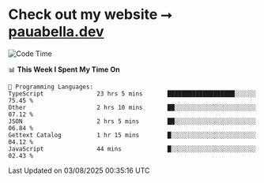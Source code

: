 # Check out my website ⭢ [pauabella.dev](https://pauabella.dev)

<!--START_SECTION:waka-->
![Code Time](http://img.shields.io/badge/Code%20Time-4%2C668%20hrs%2022%20mins-blue)

📊 **This Week I Spent My Time On** 

```text
💬 Programming Languages: 
TypeScript               23 hrs 5 mins       ███████████████████░░░░░░   75.45 % 
Other                    2 hrs 10 mins       ██░░░░░░░░░░░░░░░░░░░░░░░   07.12 % 
JSON                     2 hrs 5 mins        ██░░░░░░░░░░░░░░░░░░░░░░░   06.84 % 
Gettext Catalog          1 hr 15 mins        █░░░░░░░░░░░░░░░░░░░░░░░░   04.12 % 
JavaScript               44 mins             █░░░░░░░░░░░░░░░░░░░░░░░░   02.43 % 
```


 Last Updated on 03/08/2025 00:35:16 UTC
<!--END_SECTION:waka-->
